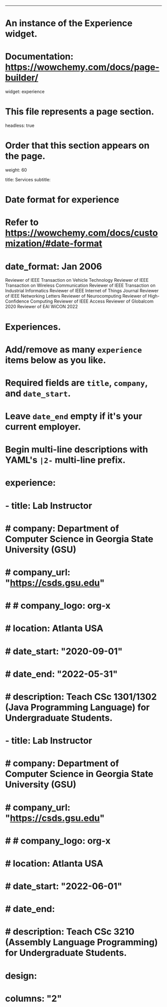 ---

# An instance of the Experience widget.

# Documentation: https://wowchemy.com/docs/page-builder/

widget: experience

# This file represents a page section.

headless: true

# Order that this section appears on the page.

weight: 60

title: Services
subtitle:

# Date format for experience

# Refer to https://wowchemy.com/docs/customization/#date-format

# date_format: Jan 2006

Reviewer of IEEE Transaction on Vehicle Technology
Reviewer of IEEE Transaction on Wireless Communication
Reviewer of IEEE Transaction on Industrial Informatics
Reviewer of IEEE Internet of Things Journal
Reviewer of IEEE Networking Letters
Reviewer of Neurocomputing
Reviewer of High-Confidence Computing
Reviewer of IEEE Access
Reviewer of Globalcom 2020
Reviewer of EAI WiCON 2022

# Experiences.

# Add/remove as many `experience` items below as you like.

# Required fields are `title`, `company`, and `date_start`.

# Leave `date_end` empty if it's your current employer.

# Begin multi-line descriptions with YAML's `|2-` multi-line prefix.

# experience:

# - title: Lab Instructor

# # company: Department of Computer Science in Georgia State University (GSU)

# # company_url: "https://csds.gsu.edu"

# # # company_logo: org-x

# # location: Atlanta USA

# # date_start: "2020-09-01"

# # date_end: "2022-05-31"

# # description: Teach CSc 1301/1302 (Java Programming Language) for Undergraduate Students.

# - title: Lab Instructor

# # company: Department of Computer Science in Georgia State University (GSU)

# # company_url: "https://csds.gsu.edu"

# # # company_logo: org-x

# # location: Atlanta USA

# # date_start: "2022-06-01"

# # date_end:

# # description: Teach CSc 3210 (Assembly Language Programming) for Undergraduate Students.

# design:

# columns: "2"
